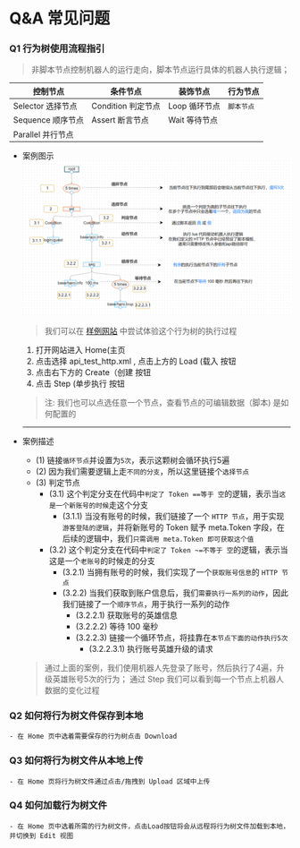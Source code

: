 # Q&A 常见问题

### Q1 行为树使用流程指引
> 非脚本节点控制机器人的运行走向，脚本节点运行具体的机器人执行逻辑；

|控制节点|条件节点|装饰节点|行为节点|
|-|-|-|-|
|Selector 选择节点|Condition 判定节点|Loop 循环节点| `脚本节点` | 
|Sequence 顺序节点|Assert 断言节点|Wait 等待节点||
|Parallel 并行节点||||


* 案例图示
![img](../res/treenode.png)

    > 我们可以在 [样例网站](http://43.134.38.169:7777/) 中尝试体验这个行为树的执行过程
    1. 打开网站进入 Home(主页
    2. 点击选择 api_test_http.xml , 点击上方的 Load (载入 按钮
    3. 点击右下方的 Create（创建 按钮
    4. 点击 Step (单步执行 按钮

    > 注: 我们也可以点选任意一个节点，查看节点的可编辑数据（脚本) 是如何配置的

    ---

* 案例描述
    - (1) 链接`循环节点`并设置为`5次`，表示这颗树会循环执行5遍
    - (2) 因为我们需要逻辑上走`不同的分支`，所以这里链接个`选择节点`
    - (3) 判定节点
        - (3.1) 这个判定分支在代码中`判定了 Token ==等于 空`的逻辑，表示当`这是一个新账号的时候`走这个分支
            - (3.1.1) 当没有账号的时候，我们链接了一个 `HTTP 节点`，用于实现`游客登陆的逻辑`，并将新账号的 Token 赋予 meta.Token 字段，在后续的逻辑中，我们`只需调用 meta.Token 即可获取这个值`
        - (3.2) 这个判定分支在代码中`判定了 Token ~=不等于 空`的逻辑，表示当这是一个`老账号`的时候走的分支
            - (3.2.1) 当拥有账号的时候，我们实现了一个`获取账号信息`的 `HTTP 节点`
            - (3.2.2) 当我们获取到账户信息后，我们`需要执行一系列的动作`，因此我们链接了一个`顺序节点`，用于执行一系列的动作
                - (3.2.2.1) 获取账号的英雄信息
                - (3.2.2.2) 等待 100 毫秒
                - (3.2.2.3) 链接一个循环节点，将挂靠在`本节点下面的动作执行5次`
                    - (3.2.2.3.1) 执行账号英雄升级的请求

    > 通过上面的案例，我们使用机器人先登录了账号，然后执行了4遍，升级英雄账号5次的行为； 通过 Step 我们可以看到每一个节点上机器人数据的变化过程

### Q2 如何将行为树文件保存到本地
    - 在 Home 页中选着需要保存的行为树点击 Download

### Q3 如何将行为树文件从本地上传
    - 在 Home 页将行为树文件通过点击/拖拽到 Upload 区域中上传

### Q4 如何加载行为树文件
    - 在 Home 页中选着所需的行为树文件，点击Load按钮将会从远程将行为树文件加载到本地，并切换到 Edit 视图
